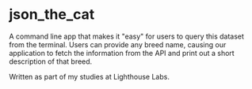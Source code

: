 # json_the_cat

A command line app that makes it "easy" for users to query this dataset from the terminal. Users can provide any breed name, causing our application to fetch the information from the API and print out a short description of that breed.

Written as part of my studies at Lighthouse Labs.
